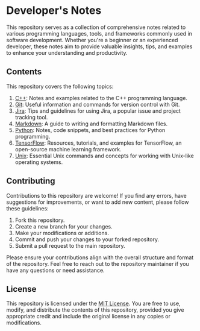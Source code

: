 # Developer's Notes

This repository serves as a collection of comprehensive notes related to various programming languages, tools, and frameworks commonly used in software development. Whether you're a beginner or an experienced developer, these notes aim to provide valuable insights, tips, and examples to enhance your understanding and productivity.

## Contents

This repository covers the following topics:

1. [C++](C++): Notes and examples related to the C++ programming language.
2. [Git](Git): Useful information and commands for version control with Git.
3. [Jira](Jira): Tips and guidelines for using Jira, a popular issue and project tracking tool.
4. [Markdown](Markdown): A guide to writing and formatting Markdown files.
5. [Python](Python): Notes, code snippets, and best practices for Python programming.
6. [TensorFlow](Tensor_flow): Resources, tutorials, and examples for TensorFlow, an open-source machine learning framework.
7. [Unix](Unix): Essential Unix commands and concepts for working with Unix-like operating systems.

## Contributing

Contributions to this repository are welcome! If you find any errors, have suggestions for improvements, or want to add new content, please follow these guidelines:

1. Fork this repository.
2. Create a new branch for your changes.
3. Make your modifications or additions.
4. Commit and push your changes to your forked repository.
5. Submit a pull request to the main repository.

Please ensure your contributions align with the overall structure and format of the repository. Feel free to reach out to the repository maintainer if you have any questions or need assistance.

## License

This repository is licensed under the [MIT License](LICENSE). You are free to use, modify, and distribute the contents of this repository, provided you give appropriate credit and include the original license in any copies or modifications.


